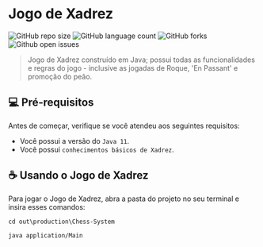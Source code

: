 # Jogo de Xadrez

<!---Esses são exemplos. Veja https://shields.io para outras pessoas ou para personalizar este conjunto de escudos. Você pode querer incluir dependências, status do projeto e informações de licença aqui--->

![GitHub repo size](https://img.shields.io/github/repo-size/liviafausto/Chess-System?style=for-the-badge)
![GitHub language count](https://img.shields.io/github/languages/count/liviafausto/Chess-System?style=for-the-badge)
![GitHub forks](https://img.shields.io/github/forks/liviafausto/Chess-System?style=for-the-badge)
![Github open issues](https://img.shields.io/github/issues/liviafausto/Chess-System?style=for-the-badge)
<!--- ![Github open pull requests](https://img.shields.io/github/pulls/liviafausto/Chess-System?style=for-the-badge) -->

<!--- ! <img src="exemplo-image.png" alt="exemplo imagem"> --->

> Jogo de Xadrez construído em Java; possui todas as funcionalidades e regras do jogo - inclusive as jogadas de Roque, 'En Passant' e promoção do peão. 

## 💻 Pré-requisitos

Antes de começar, verifique se você atendeu aos seguintes requisitos:
* Você possui a versão do `Java 11`.
* Você possui `conhecimentos básicos de Xadrez`.

## ☕ Usando o Jogo de Xadrez

Para jogar o Jogo de Xadrez, abra a pasta do projeto no seu terminal e insira esses comandos:

```
cd out\production\Chess-System
```

```
java application/Main
```
